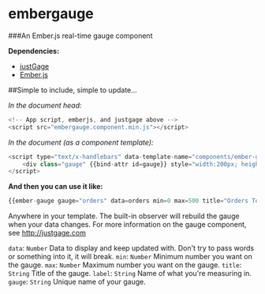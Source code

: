 embergauge
==========

###An Ember.js real-time gauge component

**Dependencies:**

+ [justGage](http://justgage.com/)
+ [Ember.js](http://emberjs.com/)

##Simple to include, simple to update...

*In the document head:*
```javascript
<!-- App script, emberjs, and justgage above -->
<script src="embergauge.component.min.js"></script>
```

*In the document (as a component template):*
```javascript
<script type="text/x-handlebars" data-template-name="components/ember-gauge">
    <div class="gauge" {{bind-attr id=gauge}} style="width:200px; height:160px; margin:0 auto;"></div> {{! you can add custom styling here. It's included inline based on what justgage.com did.}}
</script>
```


**And then you can use it like:**

```javascript
{{ember-gauge gauge="orders" data=orders min=0 max=500 title="Orders Today" label="Orders"}}
```

Anywhere in your template. The built-in observer will rebuild the gauge when your data changes. For more information on the gauge component, see http://justgage.com


`data`: `Number` Data to display and keep updated with. Don't try to pass words or something into it, it will break.
`min`: `Number` Minimum number you want on the gauge.
`max`: `Number` Maximum number you want on the gauge.
`title`: `String` Title of the gauge.
`label`: `String` Name of what you're measuring in.
`gauge`: `String` Unique name of your gauge.
